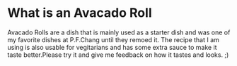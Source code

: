 # What is an Avacado Roll

Avacado Rolls are a dish that is mainly used as a starter dish and was one of my favorite dishes at P.F.Chang until they remoed it. The recipe that I am 
using is also usable for vegitarians and has some extra sauce to make it taste better.Please try it and give me feedback on how it tastes and looks. ;)